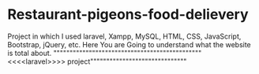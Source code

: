# Restaurant-pigeons-food-delievery
Project in which I used laravel, Xampp, MySQL, HTML, CSS, JavaScript, Bootstrap, jQuery, etc. Here You are Going to understand what the website is total about. """"""""""""""""""""""""""""""""""""""""""""""&lt;&lt;&lt;&lt;laravel>>>> project""""""""""""""""""""""""""""""
